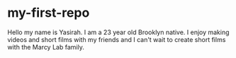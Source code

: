 # my-first-repo
Hello my name is Yasirah. I am a 23 year old Brooklyn native. I enjoy making videos and short films with my friends and I can't wait to create short films with the Marcy Lab family.
